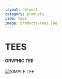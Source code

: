 ```yaml
---
layout: default
category: products
item: tees
image: products/tees.jpg
---
```

# TEES

#### GRVPHIC TEE
![SIMPLE TEE](http://situ0020.github.com/ecommerce-website/images/products/black-shirt.jpg)


